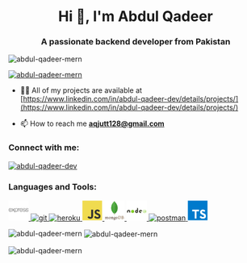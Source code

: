 <h1 align="center">Hi 👋, I'm Abdul Qadeer</h1>
<h3 align="center">A passionate backend developer from Pakistan</h3>

<p align="left"> <img src="https://komarev.com/ghpvc/?username=abdul-qadeer-mern&label=Profile%20views&color=0e75b6&style=flat" alt="abdul-qadeer-mern" /> </p>

<p align="left"> <a href="https://github.com/ryo-ma/github-profile-trophy"><img src="https://github-profile-trophy.vercel.app/?username=abdul-qadeer-mern" alt="abdul-qadeer-mern" /></a> </p>

- 👨‍💻 All of my projects are available at [https://www.linkedin.com/in/abdul-qadeer-dev/details/projects/](https://www.linkedin.com/in/abdul-qadeer-dev/details/projects/)

- 📫 How to reach me **aqjutt128@gmail.com**

<h3 align="left">Connect with me:</h3>
<p align="left">
<a href="https://linkedin.com/in/abdul-qadeer-dev" target="blank"><img align="center" src="https://raw.githubusercontent.com/rahuldkjain/github-profile-readme-generator/master/src/images/icons/Social/linked-in-alt.svg" alt="abdul-qadeer-dev" height="30" width="40" /></a>
</p>

<h3 align="left">Languages and Tools:</h3>
<p align="left"> <a href="https://expressjs.com" target="_blank" rel="noreferrer"> <img src="https://raw.githubusercontent.com/devicons/devicon/master/icons/express/express-original-wordmark.svg" alt="express" width="40" height="40"/> </a> <a href="https://git-scm.com/" target="_blank" rel="noreferrer"> <img src="https://www.vectorlogo.zone/logos/git-scm/git-scm-icon.svg" alt="git" width="40" height="40"/> </a> <a href="https://heroku.com" target="_blank" rel="noreferrer"> <img src="https://www.vectorlogo.zone/logos/heroku/heroku-icon.svg" alt="heroku" width="40" height="40"/> </a> <a href="https://developer.mozilla.org/en-US/docs/Web/JavaScript" target="_blank" rel="noreferrer"> <img src="https://raw.githubusercontent.com/devicons/devicon/master/icons/javascript/javascript-original.svg" alt="javascript" width="40" height="40"/> </a> <a href="https://www.mongodb.com/" target="_blank" rel="noreferrer"> <img src="https://raw.githubusercontent.com/devicons/devicon/master/icons/mongodb/mongodb-original-wordmark.svg" alt="mongodb" width="40" height="40"/> </a> <a href="https://nodejs.org" target="_blank" rel="noreferrer"> <img src="https://raw.githubusercontent.com/devicons/devicon/master/icons/nodejs/nodejs-original-wordmark.svg" alt="nodejs" width="40" height="40"/> </a> <a href="https://postman.com" target="_blank" rel="noreferrer"> <img src="https://www.vectorlogo.zone/logos/getpostman/getpostman-icon.svg" alt="postman" width="40" height="40"/> </a> <a href="https://www.typescriptlang.org/" target="_blank" rel="noreferrer"> <img src="https://raw.githubusercontent.com/devicons/devicon/master/icons/typescript/typescript-original.svg" alt="typescript" width="40" height="40"/> </a> </p>

<p><img align="left" src="https://github-readme-stats.vercel.app/api/top-langs?username=abdul-qadeer-mern&show_icons=true&locale=en&layout=compact" alt="abdul-qadeer-mern" /></p>

<p>&nbsp;<img align="center" src="https://github-readme-stats.vercel.app/api?username=abdul-qadeer-mern&show_icons=true&locale=en" alt="abdul-qadeer-mern" /></p>

<p><img align="center" src="https://github-readme-streak-stats.herokuapp.com/?user=abdul-qadeer-mern&" alt="abdul-qadeer-mern" /></p>
